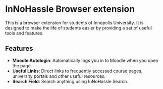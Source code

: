 # InNoHassle Browser extension

This is a browser extension for students of Innopolis University. It is designed to make the life of students easier by providing a set of useful tools and features.

## Features

- **Moodle Autologin**: Automatically logs you in to Moodle when you open the page.
- **Useful Links**: Direct links to frequently accessed course pages, university portals and other useful resources.
- **Search Field**: Search anything using InNoHassle Search.
